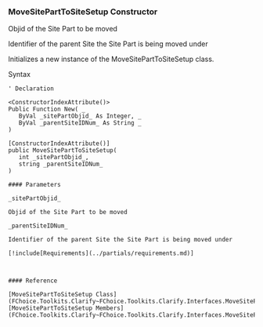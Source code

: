 ﻿### MoveSitePartToSiteSetup Constructor

Objid of the Site Part to be moved

Identifier of the parent Site the Site Part is being moved under

Initializes a new instance of the MoveSitePartToSiteSetup class.

Syntax

```vbnet
' Declaration

<ConstructorIndexAttribute()>
Public Function New( _
   ByVal _sitePartObjid_ As Integer, _
   ByVal _parentSiteIDNum_ As String _
)

[ConstructorIndexAttribute()]
public MoveSitePartToSiteSetup( 
   int _sitePartObjid_,
   string _parentSiteIDNum_
)

#### Parameters

_sitePartObjid_

Objid of the Site Part to be moved

_parentSiteIDNum_

Identifier of the parent Site the Site Part is being moved under

[!include[Requirements](../partials/requirements.md)]



#### Reference

[MoveSitePartToSiteSetup Class](FChoice.Toolkits.Clarify~FChoice.Toolkits.Clarify.Interfaces.MoveSitePartToSiteSetup.md)  
[MoveSitePartToSiteSetup Members](FChoice.Toolkits.Clarify~FChoice.Toolkits.Clarify.Interfaces.MoveSitePartToSiteSetup_members.md)